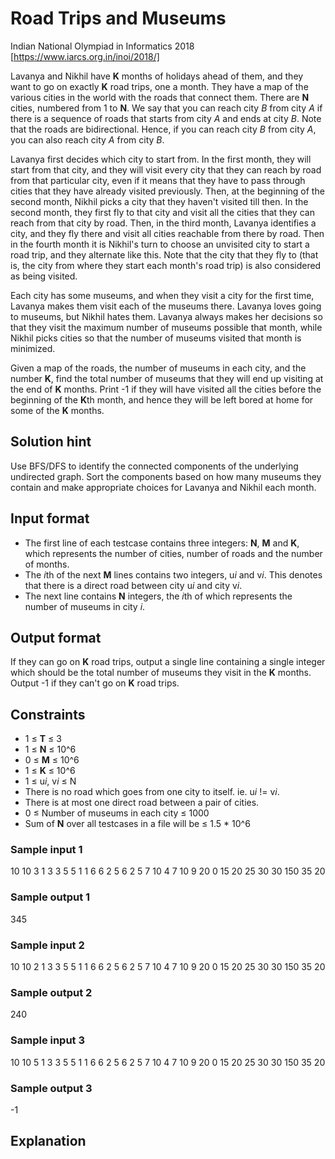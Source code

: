 # Road Trips and Museums

Indian National Olympiad in Informatics 2018
[https://www.iarcs.org.in/inoi/2018/]

Lavanya and Nikhil have **K** months of holidays ahead of them, and they want to go on exactly **K** road trips, one a month. They have a map of the various cities in the world with the roads that connect them. There are **N** cities, numbered from 1 to **N**. We say that you can reach city *B* from city *A* if there is a sequence of roads that starts from city *A* and ends at city *B*. Note that the roads are bidirectional. Hence, if you can reach city *B* from city *A*, you can also reach city *A* from city *B*.

Lavanya first decides which city to start from. In the first month, they will start from that city, and they will visit every city that they can reach by road from that particular city, even if it means that they have to pass through cities that they have already visited previously. Then, at the beginning of the second month, Nikhil picks a city that they haven't visited till then. In the second month, they first fly to that city and visit all the cities that they can reach from that city by road. Then, in the third month, Lavanya identifies a city, and they fly there and visit all cities reachable from there by road. Then in the fourth month it is Nikhil's turn to choose an unvisited city to start a road trip, and they alternate like this. Note that the city that they fly to (that is, the city from where they start each month's road trip) is also considered as being visited.

Each city has some museums, and when they visit a city for the first time, Lavanya makes them visit each of the museums there. Lavanya loves going to museums, but Nikhil hates them. Lavanya always makes her decisions so that they visit the maximum number of museums possible that month, while Nikhil picks cities so that the number of museums visited that month is minimized.

Given a map of the roads, the number of museums in each city, and the number **K**, find the total number of museums that they will end up visiting at the end of **K** months. Print -1 if they will have visited all the cities before the beginning of the **K**th month, and hence they will be left bored at home for some of the **K** months. 

## Solution hint

Use BFS/DFS to identify the connected components of the underlying undirected graph. Sort the components based on how many museums they contain and make appropriate choices for Lavanya and Nikhil each month.

## Input format

* The first line of each testcase contains three integers: **N**, **M** and **K**, which represents the number of cities, number of roads and the number of months.
* The *i*th of the next **M** lines contains two integers, u*i* and v*i*. This denotes that there is a direct road between city u*i* and city v*i*.
* The next line contains **N** integers, the *i*th of which represents the number of museums in city *i*.

## Output format

If they can go on **K** road trips, output a single line containing a single integer which should be the total number of museums they visit in the **K** months. Output -1 if they can't go on **K** road trips.

## Constraints


* 1 ≤ **T** ≤ 3
* 1 ≤ **N** ≤ 10^6
* 0 ≤ **M** ≤ 10^6
* 1 ≤ **K** ≤ 10^6
* 1 ≤ u*i*, v*i* ≤ N
* There is no road which goes from one city to itself. ie. u*i* != v*i*.
* There is at most one direct road between a pair of cities.
* 0 ≤ Number of museums in each city ≤ 1000
* Sum of **N** over all testcases in a file will be ≤ 1.5 * 10^6


### Sample input 1

10 10 3
1 3
3 5
5 1
1 6
6 2
5 6
2 5
7 10
4 7
10 9
20 0 15 20 25 30 30 150 35 20

### Sample output 1

345

### Sample input 2

10 10 2
1 3
3 5
5 1
1 6
6 2
5 6
2 5
7 10
4 7
10 9
20 0 15 20 25 30 30 150 35 20

### Sample output 2

240

### Sample input 3

10 10 5
1 3
3 5
5 1
1 6
6 2
5 6
2 5
7 10
4 7
10 9
20 0 15 20 25 30 30 150 35 20

### Sample output 3

-1

## Explanation

